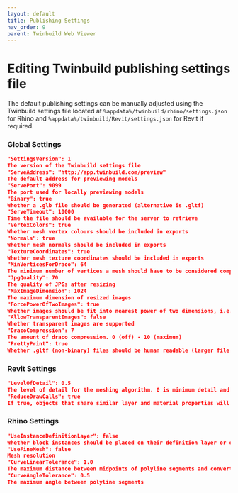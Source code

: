 ```yaml
---
layout: default
title: Publishing Settings
nav_order: 9
parent: Twinbuild Web Viewer
---
```


# Editing Twinbuild publishing settings file

The default publishing settings can be manually adjusted using the Twinbuild settings file located at `%appdata%/twinbuild/rhino/settings.json` for Rhino and `%appdata%/twinbuild/Revit/settings.json` for Revit if required.

### Global Settings

```json
"SettingsVersion": 1
The version of the Twinbuild settings file
"ServeAddress": "http://app.twinbuild.com/preview"
The default address for previewing models
"ServePort": 9099
The port used for locally previewing models
"Binary": true
Whether a .glb file should be generated (alternative is .gltf)
"ServeTimeout": 10000
Time the file should be available for the server to retrieve
"VertexColors": true
Whether mesh vertex colours should be included in exports
"Normals": true
Whether mesh normals should be included in exports
"TextureCoordinates": true
Whether mesh texture coordinates should be included in exports
"MinVerticesForDraco": 64
The minimum number of vertices a mesh should have to be considered compressable
"JpgQuality": 70
The quality of JPGs after resizing
"MaxImageDimension": 1024
The maximum dimension of resized images
"ForcePowerOfTwoImages": true
Whether images should be fit into nearest power of two dimensions, i.e. 899x100 would resize to 1024x768
"AllowTransparentImages": false
Whether transparent images are supported
"DracoCompression": 7
The amount of draco compression. 0 (off) - 10 (maximum)
"PrettyPrint": true
Whether .gltf (non-binary) files should be human readable (larger file sizes)
```

### Revit Settings

```json
"LevelOfDetail": 0.5
The level of detail for the meshing algorithm. 0 is minimum detail and 1 is maximum
"ReduceDrawCalls": true
If true, objects that share similar layer and material properties will be merged into a single mesh
```

### Rhino Settings

```json
"UseInstanceDefinitionLayer": false
Whether block instances should be placed on their definition layer or on their original layer
"UseFineMesh": false
Mesh resolution
"CurveLinearTolerance": 1.0
The maximum distance between midpoints of polyline segments and converted curves
"CurveAngleTolerance": 0.5
The maximum angle between polyline segments
```
